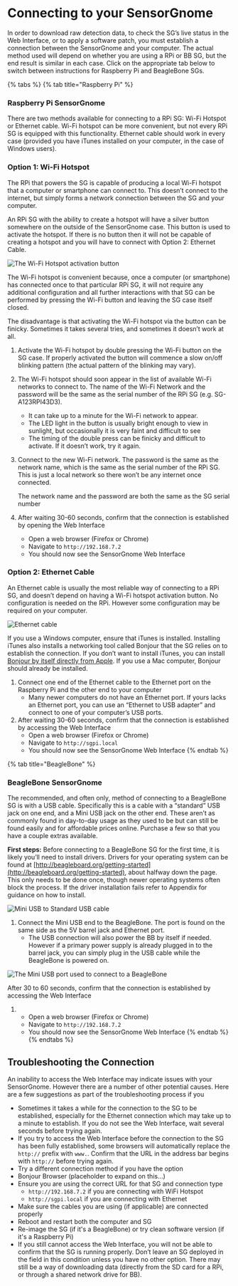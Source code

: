 # Connecting to your SensorGnome

In order to download raw detection data, to check the SG’s live status in the Web Interface, or to apply a software patch, you must establish a connection between the SensorGnome and your computer. The actual method used will depend on whether you are using a RPi or BB SG, but the end result is similar in each case. Click on the appropriate tab below to switch between instructions for Raspberry Pi and BeagleBone SGs.

{% tabs %}
{% tab title="Raspberry Pi" %}
### Raspberry Pi SensorGnome

There are two methods available for connecting to a RPi SG: Wi-Fi Hotspot or Ethernet cable. Wi-Fi hotspot can be more convenient, but not every RPi SG is equipped with this functionality. Ethernet cable should work in every case \(provided you have iTunes installed on your computer, in the case of Windows users\).

### Option 1: Wi-Fi Hotspot

The RPi that powers the SG is capable of producing a local Wi-Fi hotspot that a computer or smartphone can connect to. This doesn’t connect to the internet, but simply forms a network connection between the SG and your computer.

An RPi SG with the ability to create a hotspot will have a silver button somewhere on the outside of the SensorGnome case. This button is used to activate the hotspot. If there is no button then it will not be capable of creating a hotspot and you will have to connect with Option 2: Ethernet Cable.

![The Wi-Fi Hotspot activation button](.gitbook/assets/wifibutton.png)

The Wi-Fi hotspot is convenient because, once a computer \(or smartphone\) has connected once to that particular RPi SG, it will not require any additional configuration and all further interactions with that SG can be performed by pressing the Wi-Fi button and leaving the SG case itself closed.

The disadvantage is that activating the Wi-Fi hotspot via the button can be finicky. Sometimes it takes several tries, and sometimes it doesn’t work at all.

1. Activate the Wi-Fi hotspot by double pressing the Wi-Fi button on the SG case. If properly activated the button will commence a slow on/off blinking pattern \(the actual pattern of the blinking may vary\).
2. The Wi-Fi hotspot should soon appear in the list of available Wi-Fi networks to connect to. The name of the Wi-Fi Network and the password will be the same as the serial number of the RPi SG \(e.g. SG-A123RPI43D3\).
   * It can take up to a minute for the Wi-Fi network to appear.
   * The LED light in the button is usually bright enough to view in sunlight, but occasionally it is very faint and difficult to see
   * The timing of the double press can be finicky and difficult to activate. If it doesn’t work, try it again.
3. Connect to the new Wi-Fi network. The password is the same as the network name, which is the same as the serial number of the RPi SG. This is just a local network so there won’t be any internet once connected.

   The network name and the password are both the same as the SG serial number

4. After waiting 30-60 seconds, confirm that the connection is established by opening the Web Interface
   * Open a web browser \(Firefox or Chrome\)
   * Navigate to `http://192.168.7.2`
   * You should now see the SensorGnome Web Interface

### Option 2: Ethernet Cable

An Ethernet cable is usually the most reliable way of connecting to a RPi SG, and doesn’t depend on having a Wi-Fi hotspot activation button. No configuration is needed on the RPi. However some configuration may be required on your computer.

![Ethernet cable](.gitbook/assets/ethernet.jpg)

If you use a Windows computer, ensure that iTunes is installed. Installing iTunes also installs a networking tool called Bonjour that the SG relies on to establish the connection. If you don’t want to install iTunes, you can install [Bonjour by itself directly from Apple](https://support.apple.com/kb/DL999?locale=en_CA). If you use a Mac computer, Bonjour should already be installed.

1. Connect one end of the Ethernet cable to the Ethernet port on the Raspberry Pi and the other end to your computer
   * Many newer computers do not have an Ethernet port. If yours lacks an Ethernet port, you can use an “Ethernet to USB adapter” and connect to one of your computer’s USB ports.
2. After waiting 30-60 seconds, confirm that the connection is established by accessing the Web Interface
   * Open a web browser \(Firefox or Chrome\)
   * Navigate to `http://sgpi.local`
   * You should now see the SensorGnome Web Interface
{% endtab %}

{% tab title="BeagleBone" %}
### BeagleBone SensorGnome

The recommended, and often only, method of connecting to a BeagleBone SG is with a USB cable. Specifically this is a cable with a “standard” USB jack on one end, and a Mini USB jack on the other end. These aren’t as commonly found in day-to-day usage as they used to be but can still be found easily and for affordable prices online. Purchase a few so that you have a couple extras available.

**First steps:** Before connecting to a BeagleBone SG for the first time, it is likely you’ll need to install drivers. Drivers for your operating system can be found at [http://beagleboard.org/getting-started](http://beagleboard.org/getting-started), about halfway down the page. This only needs to be done once, though newer operating systems often block the process. If the driver installation fails refer to Appendix for guidance on how to install.

![Mini USB to Standard USB cable](.gitbook/assets/usbab.jpg)

1. Connect the Mini USB end to the BeagleBone. The port is found on the same side as the 5V barrel jack and Ethernet port.
   * The USB connection will also power the BB by itself if needed. However if a primary power supply is already plugged in to the barrel jack, you can simply plug in the USB cable while the BeagleBone is powered on.

![The Mini USB port used to connect to a BeagleBone](.gitbook/assets/bbusb.png)

After 30 to 60 seconds, confirm that the connection is established by accessing the Web Interface

1. * Open a web browser \(Firefox or Chrome\)
   * Navigate to `http://192.168.7.2`
   * You should now see the SensorGnome Web Interface
{% endtab %}
{% endtabs %}

##  Troubleshooting the Connection

An inability to access the Web Interface may indicate issues with your SensorGnome. However there are a number of other potential causes. Here are a few suggestions as part of the troubleshooting process if you

* Sometimes it takes a while for the connection to the SG to be established, especially for the Ethernet connection which may take up to a minute to establish. If you do not see the Web Interface, wait several seconds before trying again.
* If you try to access the Web Interface before the connection to the SG has been fully established, some browsers will automatically replace the `http://` prefix with `www.`. Confirm that the URL in the address bar begins with `http://` before trying again.
* Try a different connection method if you have the option
* Bonjour Browser \(placeholder to expand on this…\)
* Ensure you are using the correct URL for that SG and connection type
  * `http://192.168.7.2` if you are connecting with WiFi Hotspot
  * `http://sgpi.local` if you are connecting with Ethernet
* Make sure the cables you are using \(if applicable\) are connected properly
* Reboot and restart both the computer and SG
* Re-image the SG \(if it's a BeagleBone\) or try clean software version \(if it's a Raspberry Pi\)
* If you still cannot access the Web Interface, you will not be able to confirm that the SG is running properly. Don’t leave an SG deployed in the field in this condition unless you have no other option. There may still be a way of downloading data \(directly from the SD card for a RPi, or through a shared network drive for BB\).

